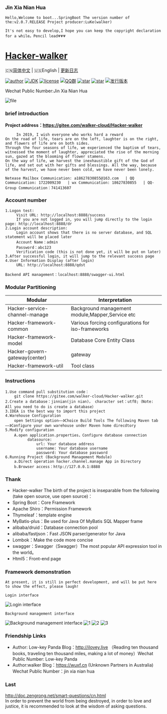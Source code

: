 ### Jin Xia Nian Hua

```
Hello,Welcome to boot...SpringBoot The version number of the:v2.0.7.RELEASE Project producer:LuKe(walker)

It's not easy to develop,I hope you can keep the copyright declaration for a while。Pencil lead💗💗💗
```

<h1><a href="#">Hacker-walker</a></h1>

🇨🇳[简体中文](./README.md) | 🇺🇸English | [更新日志](https://github.com/java-aodeng/hope-plus/commits/master)

[![author](https://img.shields.io/badge/author-walker-blue.svg)](https://wuxf.cn)
[![JDK](https://img.shields.io/badge/JDK-1.8-orange.svg)](https://github.com/hacker-walker/Hacker-walker)
[![license](https://img.shields.io/badge/license-GPL--3.0-red.svg)](https://github.com/hacker-walker/Hacker-walker/releases/tag/3.0)
[![QQ群](https://img.shields.io/badge/chat-walkerQQ%E7%BE%A4-yellow.svg)](https://jq.qq.com/?_wv=1027&k=5mjexzD)
<a href="https://github.com/hacker-walker/Hacker-walker"><img alt="star" src="https://img.shields.io/github/stars/hacker-walker/hacker-walker.svg?label=Stars&style=social"/></a>
[![star](https://gitee.com/walker-cloud/Hacker-walker/badge/star.svg?theme=dark)](https://gitee.com/walker-cloud/Hacker-walker/stargazers)
[![发行版本](https://img.shields.io/badge/release-3.0-green.svg)](https://github.com/hacker-walker/Hacker-walker/releases)  

Wechat Public Number:Jin Xia Nian Hua

![file](https://images.gitee.com/uploads/images/2019/0610/161454_710bf233_2127888.png)

### brief introduction
   **Project address：https://gitee.com/walker-cloud/Hacker-walker**
```
     In 2019, I wish everyone who works hard a reward
On the road of life, tears are on the left, laughter is on the right, and flowers of life are on both sides.
Through the four seasons of life, we experienced the baptism of tears, witnessed the moment of laughter, appreciated the rise of the morning sun, gazed at the blooming of flower stamens.
On the way of life, we harvest the inexhaustible gift of the God of life, and set out with her gifts and blessings. All the way, because of the harvest, we have never been cold, we have never been lonely.

Netease Mailbox Communication: a18627830855@163.com   | QQ Communication: 1722009230   | wx Communication: 18627830855   | QQ-Group Communication：741413607

```
### Account number
```
1.Logon test:
     Visit URL: http://localhost:8888/success
     If you are not logged in, you will jump directly to the login page: http://localhost:8888/dr
2.Login account description:
     Login account shows that there is no server database, and SQL statement will be placed later
     Account Name：admin
     Password：abc123
     Verification code (this is not done yet, it will be put on later)
3.After successful login, it will jump to the relevant success page
4.User Information Display (after login)
     URL: http://localhost:8888/qdst

Backend API management：localhost:8888/swagger-ui.html
```
### Modular Partitioning
| Modular   | Interpretation   |
| -- | -- |
| Hacker-service-channel-manage  |  Background management module,Mapper,Service etc |
| Hacker-framework-common  | Various forcing configurations for iso-frameworks   |
| Hacker-framework-model  |  Database Core Entity Class  |
| Hacker-govern-gateway(center)  |  gateway  |
| Hacker-framework-util  |  Tool class  |

### Instructions
```
1.Use command pull substitution code：
    git clone https://gitee.com/walker-cloud/Hacker-walker.git 
2.Create a database：jinnian(jin nian)， character set：utf8;（Note: All you need to do is create a database）
3.IDEA is the best way to import this project
4.Warehouse Configuration
    open Settings option——》Choice Build Tools The following Maven tab——》Configure your own warehouse under Maven home direcdtory
5.Modify configuration
    A.open application.properties，Configure database connection
          datasource:
              url: Your database address
              username: Your database username
              password: Your database password
6.Running Project (Background Management Module)
    a.Direct operation hacker.channel.manage App in Directory
    b.Browser access：http://127.0.0.1:8888
```
### Thank
- Hacker-walker The birth of the project is inseparable from the following (take open source, use open source)：
- Spring Boot：Core Framework
- Apache Shiro：Permission Framework
- Thymeleaf：template engine
- MyBatis-plus：Be used for Java Of MyBatis SQL Mapper frame
- alibaba/druid：Database connection pool
- alibaba/fastjson：Fast JSON parser/generator for Java
- Lombok：Make the code more concise
- swagger：Swagger（Swagger）The most popular API expression tool in the world。
- Html5：Front-end page

### Framework demonstration
```
At present, it is still in perfect development, and will be put here to show the effect, please laugh!
```
```
Login interface
```
![Login interface](https://images.gitee.com/uploads/images/2019/0610/180431_93d56664_2127888.png)
```
Background management interface
```
![Background management interface](https://images.gitee.com/uploads/images/2019/0613/111333_0edb6d4e_2127888.png)
![1](https://i.loli.net/2019/07/03/5d1c94263e68624395.png)
![2](https://i.loli.net/2019/07/03/5d1c943d8714f56661.png)
![3](https://i.loli.net/2019/07/03/5d1c9443c143583430.png)
### Friendship Links

- Author: Low-key Panda  Blog：http://ilovey.live （Reading ten thousand books, traveling ten thousand miles, making a lot of money）Wechat Public Number: Low-key Panda  
- Author:walker Blog：https://wuxf.cn (Unknown Partners in Australia) Wechat Public Number：jin xia nian hua

### Last
http://doc.zengrong.net/smart-questions/cn.html   
In order to prevent the world from being destroyed, in order to love and justice, it is recommended to look at the wisdom of asking questions.
